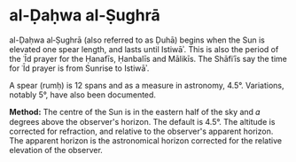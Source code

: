 # al-Ḍaḥwa al‑Ṣughrā
al-Ḍaḥwa al‑Ṣughrā (also referred to as Ḍuhā) begins when the Sun is elevated one spear length, and lasts until Istiwāʾ. This is also the period of the ʿĪd prayer for the Ḥanafīs, Ḥanbalīs and Mālikīs. The Shāfiʿīs say the time for ʿĪd prayer is from Sunrise to Istiwāʾ.

A spear (rumḥ) is 12 spans and as a measure in astronomy, 4.5°. Variations, notably 5°, have also been documented.

**Method:** The centre of the Sun is in the eastern half of the sky and 𝛼 degrees above the observer's horizon. The default is 4.5°. The altitude is corrected for refraction, and relative to the observer's apparent horizon. The apparent horizon is the astronomical horizon corrected for the relative elevation of the observer.